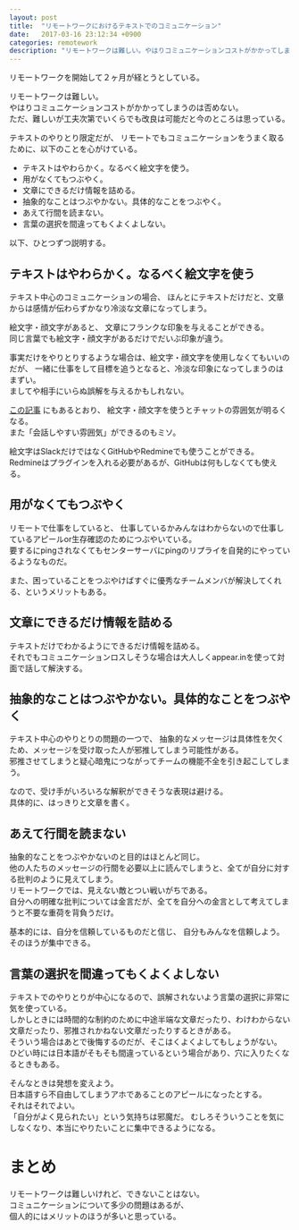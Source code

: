 ```yaml
---
layout: post
title:  "リモートワークにおけるテキストでのコミュニケーション"
date:   2017-03-16 23:12:34 +0900
categories: remotework
description: "リモートワークは難しい。やはりコミュニケーションコストがかかってしまうのは否めない。ただ、難しいが工夫次第でいくらでも改良は可能だと今のところは思っている。"
---
```


リモートワークを開始して２ヶ月が経とうとしている。

リモートワークは難しい。  
やはりコミュニケーションコストがかかってしまうのは否めない。  
ただ、難しいが工夫次第でいくらでも改良は可能だと今のところは思っている。  

テキストのやりとり限定だが、
リモートでもコミュニケーションをうまく取るために、以下のことを心がけている。  

* テキストはやわらかく。なるべく絵文字を使う。
* 用がなくてもつぶやく。
* 文章にできるだけ情報を詰める。
* 抽象的なことはつぶやかない。具体的なことをつぶやく。
* あえて行間を読まない。
* 言葉の選択を間違ってもくよくよしない。

以下、ひとつずつ説明する。

## テキストはやわらかく。なるべく絵文字を使う

テキスト中心のコミュニケーションの場合、
ほんとにテキストだけだと、文章からは感情が伝わらずかなり冷淡な文章になってしまう。

絵文字・顔文字があると、
文章にフランクな印象を与えることができる。  
同じ言葉でも絵文字・顔文字があるだけでだいぶ印象が違う。  

事実だけをやりとりするような場合は、絵文字・顔文字を使用しなくてもいいのだが、
一緒に仕事をして目標を追うとなると、冷淡な印象になってしまうのはまずい。  
ましてや相手にいらぬ誤解を与えるかもしれない。  

[この記事](http://cast-er.com/remo/mood/) にもあるとおり、
絵文字・顔文字を使うとチャットの雰囲気が明るくなる。  
また「会話しやすい雰囲気」ができるのもミソ。

絵文字はSlackだけではなくGitHubやRedmineでも使うことができる。
Redmineはプラグインを入れる必要があるが、GitHubは何もしなくても使える。

## 用がなくてもつぶやく

リモートで仕事をしていると、
仕事しているかみんなはわからないので仕事しているアピールor生存確認のためにつぶやいている。  
要するにpingされなくてもセンターサーバにpingのリプライを自発的にやっているようなものだ。  

また、困っていることをつぶやけばすぐに優秀なチームメンバが解決してくれる、というメリットもある。

## 文章にできるだけ情報を詰める

テキストだけでわかるようにできるだけ情報を詰める。  
それでもコミュニケーションロスしそうな場合は大人しくappear.inを使って対面で話して解決する。

## 抽象的なことはつぶやかない。具体的なことをつぶやく

テキスト中心のやりとりの問題の一つで、
抽象的なメッセージは具体性を欠くため、メッセージを受け取った人が邪推してしまう可能性がある。  
邪推させてしまうと疑心暗鬼につながってチームの機能不全を引き起こしてしまう。  

なので、受け手がいろいろな解釈ができそうな表現は避ける。  
具体的に、はっきりと文章を書く。

## あえて行間を読まない

抽象的なことをつぶやかないのと目的はほとんど同じ。  
他の人たちのメッセージの行間を必要以上に読んでしまうと、全てが自分に対する批判のように見えてしまう。  
リモートワークでは、見えない敵とつい戦いがちである。  
自分への明確な批判については金言だが、全てを自分への金言として考えてしまうと不要な重荷を背負うだけ。

基本的には、自分を信頼しているものだと信じ、
自分もみんなを信頼しよう。
そのほうが集中できる。

## 言葉の選択を間違ってもくよくよしない

テキストでのやりとりが中心になるので、誤解されないよう言葉の選択に非常に気を使っている。  
しかしときには時間的な制約のために中途半端な文章だったり、わけわからない文章だったり、邪推されかねない文章だったりするときがある。  
そういう場合はあとで後悔するのだが、そこはくよくよしてもしょうがない。  
ひどい時には日本語がそもそも間違っているという場合があり、穴に入りたくなるときもある。  

そんなときは発想を変えよう。  
日本語すら不自由してしまうアホであることのアピールになったとする。  
それはそれでよい。  
「自分がよく見られたい」という気持ちは邪魔だ。
むしろそういうことを気にしなくなり、本当にやりたいことに集中できるようになる。  

# まとめ

リモートワークは難しいけれど、できないことはない。  
コミュニケーションについて多少の問題はあるが、  
個人的にはメリットのほうが多いと思っている。  

